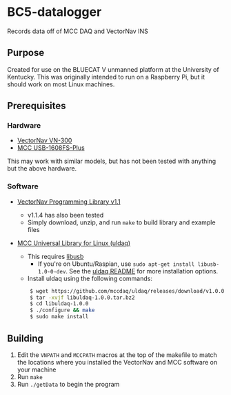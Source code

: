 # BC5-datalogger
Records data off of MCC DAQ and VectorNav INS

## Purpose
Created for use on the BLUECAT V unmanned platform at the University of Kentucky.
This was originally intended to run on a Raspberry Pi, but it should work on most Linux machines.

## Prerequisites

### Hardware
- [VectorNav VN-300](https://www.vectornav.com/products/vn-300)
- [MCC USB-1608FS-Plus](https://www.mccdaq.com/usb-data-acquisition/USB-1608FS-Plus-Series)

This may work with similar models, but has not been tested with anything but the above hardware.

### Software
- [VectorNav Programming Library v1.1](https://www.vectornav.com/support/downloads)
    - v1.1.4 has also been tested
    - Simply download, unzip, and run `make` to build library and example files
 
- [MCC Universal Library for Linux (uldaq)](https://github.com/mccdaq/uldaq/)
    - This requires [libusb](https://github.com/libusb/libusb)
         - If you're on Ubuntu/Raspian, use `sudo apt-get install libusb-1.0-0-dev`. See the [uldaq README](https://github.com/mccdaq/uldaq/blob/master/README.md) for more installation options.
    - Install uldaq using the following commands: 
    ```sh
        $ wget https://github.com/mccdaq/uldaq/releases/download/v1.0.0/libuldaq-1.0.0.tar.bz2
        $ tar -xvjf libuldaq-1.0.0.tar.bz2
        $ cd libuldaq-1.0.0
        $ ./configure && make
        $ sudo make install
    ```
    
 ## Building
 
 1. Edit the `VNPATH` and `MCCPATH` macros at the top of the makefile to match the locations where you installed the VectorNav and MCC software on your machine
 2. Run `make`
 3. Run `./getData` to begin the program
 
 
